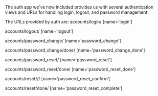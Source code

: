 The auth app we've now included provides us with several authentication views and URLs for handling login, 
logout, and password management.

The URLs provided by auth are:
accounts/login/ [name='login']

accounts/logout/ [name='logout']

accounts/password_change/ [name='password_change']

accounts/password_change/done/ [name='password_change_done']

accounts/password_reset/ [name='password_reset']

accounts/password_reset/done/ [name='password_reset_done']

accounts/reset/<uidb64>/<token>/ [name='password_reset_confirm']
    
accounts/reset/done/ [name='password_reset_complete']
